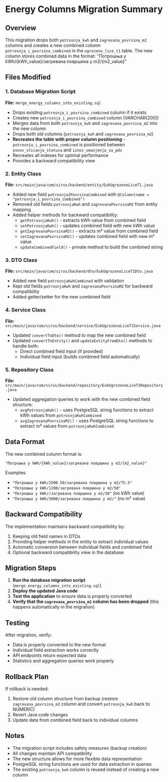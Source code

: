 # Energy Columns Migration Summary

## Overview
This migration drops both `potrosnja_kwh` and `zagrevana_povrsina_m2` columns and creates a new combined column `potrosnja_i_povrsina_combined` in the `ugrozeno_lice_t1` table. The new column stores combined data in the format: "Потрошња у kWh/{kWh_value}/загревана површина у m2/{m2_value}"

## Files Modified

### 1. Database Migration Script
**File:** `merge_energy_columns_into_existing.sql`
- Drops existing `potrosnja_i_povrsina_combined` column if it exists
- Creates new `potrosnja_i_povrsina_combined` column (VARCHAR(200))
- Merges data from both `potrosnja_kwh` and `zagrevana_povrsina_m2` into the new column
- Drops both old columns (`potrosnja_kwh` and `zagrevana_povrsina_m2`)
- **Recreates the table with proper column positioning** - `potrosnja_i_povrsina_combined` is positioned between `osnov_sticanja_statusa` and `iznos_umanjenja_sa_pdv`
- Recreates all indexes for optimal performance
- Provides a backward compatibility view

### 2. Entity Class
**File:** `src/main/java/com/sirus/backend/entity/EukUgrozenoLiceT1.java`
- Added new field `potrosnjaIPovrsinaCombined` with `@Column(name = "potrosnja_i_povrsina_combined")`
- Removed old fields `potrosnjaKwh` and `zagrevanaPovrsinaM2` from entity mapping
- Added helper methods for backward compatibility:
  - `getPotrosnjaKwh()` - extracts kWh value from combined field
  - `setPotrosnjaKwh()` - updates combined field with new kWh value
  - `getZagrevanaPovrsinaM2()` - extracts m² value from combined field
  - `setZagrevanaPovrsinaM2()` - updates combined field with new m² value
  - `updateCombinedField()` - private method to build the combined string

### 3. DTO Class
**File:** `src/main/java/com/sirus/backend/dto/EukUgrozenoLiceT1Dto.java`
- Added new field `potrosnjaKwhCombined` with validation
- Kept old fields `potrosnjaKwh` and `zagrevanaPovrsinaM2` for backward compatibility
- Added getter/setter for the new combined field

### 4. Service Class
**File:** `src/main/java/com/sirus/backend/service/EukUgrozenoLiceT1Service.java`
- Updated `convertToDto()` method to map the new combined field
- Updated `convertToEntity()` and `updateEntityFromDto()` methods to handle both:
  - Direct combined field input (if provided)
  - Individual field input (builds combined field automatically)

### 5. Repository Class
**File:** `src/main/java/com/sirus/backend/repository/EukUgrozenoLiceT1Repository.java`
- Updated aggregation queries to work with the new combined field structure:
  - `avgPotrosnjaKwh()` - uses PostgreSQL string functions to extract kWh values from `potrosnjaKwhCombined`
  - `avgZagrevanaPovrsinaM2()` - uses PostgreSQL string functions to extract m² values from `potrosnjaKwhCombined`

## Data Format
The new combined column format is:
```
"Потрошња у kWh/{kWh_value}/загревана површина у m2/{m2_value}"
```

Examples:
- `"Потрошња у kWh/2500.50/загревана површина у m2/75.5"`
- `"Потрошња у kWh/1200/загревана површина у m2/50"`
- `"Потрошња у kWh//загревана површина у m2/30"` (no kWh value)
- `"Потрошња у kWh/3000/загревана површина у m2/"` (no m² value)

## Backward Compatibility
The implementation maintains backward compatibility by:
1. Keeping old field names in DTOs
2. Providing helper methods in the entity to extract individual values
3. Automatic conversion between individual fields and combined field
4. Optional backward compatibility view in the database

## Migration Steps
1. **Run the database migration script** (`merge_energy_columns_into_existing.sql`)
2. **Deploy the updated Java code**
3. **Test the application** to ensure data is properly converted
4. **Verify that the `zagrevana_povrsina_m2` column has been dropped** (this happens automatically in the migration)

## Testing
After migration, verify:
- Data is properly converted to the new format
- Individual field extraction works correctly
- API endpoints return expected data
- Statistics and aggregation queries work properly

## Rollback Plan
If rollback is needed:
1. Restore old column structure from backup (restore `zagrevana_povrsina_m2` column and convert `potrosnja_kwh` back to NUMERIC)
2. Revert Java code changes
3. Update data from combined field back to individual columns

## Notes
- The migration script includes safety measures (backup creation)
- All changes maintain API compatibility
- The new structure allows for more flexible data representation
- PostgreSQL string functions are used for data extraction in queries
- The existing `potrosnja_kwh` column is reused instead of creating a new column
